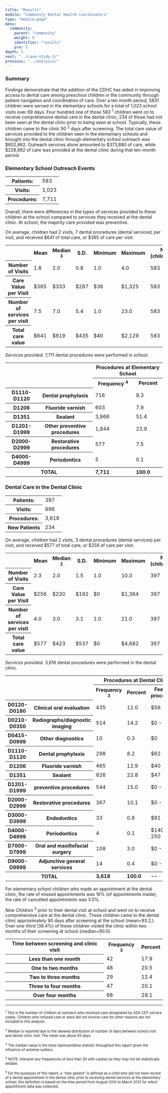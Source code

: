 ```yaml
---
title: "Results"
module: "Community Dental Health Coordinators"
type: "module-page"
menu:
  community:
    parent: "community"
    weight: 9
    identifier: "results"
    pre: 5
depth: 5
next: "../case-study-2/"
previous: "../analysis/"
---
```

<div class="pageblock"><h3>Summary</h3><p>Findings demonstrate that the addition of the CDHC has aided in improving access to dental care among preschool children in the community through patient navigation and coordination of care. Over a ten month period, 5831 children were served in the elementary schools for a total of 1,023 school visits over 69 days. Four hundred one of those 583 <sup>1</sup> children went on to receive comprehensive dental care in the dental clinic; 234 of those had not been seen at the dental clinic prior to being seen at school. Typically, these children came to the clinic 90 <sup>2</sup> days after screening. The total care value of services provided to the children seen in the elementary schools and brought into the dental clinic through elementary school
outreach was $602,862. Outreach services alone amounted to $373,880 of care, while $228,982 of care was provided at the dental clinic during that ten-month period.</p>
</div><div class="pageblock"><h3>Elementary School Outreach Events</h3><table>
<tr>
<th>Patients:</th>
<td>583</td>
</tr>
<tr>
<th>Visits:</th>
<td>1,023</td>
</tr>
<tr>
<th>Procedures:</th><td>7,711</td>
</tr>
</table>
</div><div class="pageblock"><p>Overall, there were differences in the types of services provided to these children at the school compared to services they received at the dental clinic. At school, the majority care provided was preventive.</p>
<p>On average, children had 2 visits, 7 dental procedures (dental services) per visit, and received $641 of total care, or $365 of care per visit.</p>
</div><div class="pageblock"><table>
<tr>
<td> </td>
<th>Mean</th>
<th>Median <sup>3</sup></th>
<th>S.D.</th>
<th>Minimum</th>
<th>Maximum</th>
<th>N (children)</th>
</tr>
<tr>
<th class="l2 text-left">Number of Visits</th>
<td>1.8</td>
<td>2.0</td>
<td>0.8</td>
<td>1.0</td>
<td>4.0</td>
<td>583</td>
</tr>
<tr>
<th class="l2 text-left">Care Value per Visit</th>
<td>$365</td>
<td>$333</td>
<td>$287</td>
<td>$36</td>
<td>$1,325</td>
<td>583</td>
</tr>
<tr>
<th class="l2 text-left">Number of services per visit</th>
<td>7.5</td>
<td>7.0</td>
<td>5.4</td>
<td>1.0</td>
<td>23.0</td>
<td>583</td>
</tr>
<tr>
<th class="l2 text-left">Total care value</th>
<td>$641</td>
<td>$619</td>
<td>$435</td>
<td>$40</td>
<td>$2,129</td>
<td>583</td>
</tr>
</table>
</div><div class="pageblock"><p> <i>Services provided.</i> 7,711 dental procedures were performed in school.</p>
</div><div class="pageblock"><table>
<tr>
<td colspan="2" rowspan="2"></td>
<th class="table-header" colspan="2">Procedures at Elementary School</th>
</tr>
<tr>
<th>Frequency <sup>4</sup></th>
<th>Percent</th>
</tr>
<tr>
<th class="l2 text-left">D1110-D1120</th>
<th class="l2 text-left">Dental prophylaxis</th>
<td>716</td>
<td>9.3</td>
</tr>
<tr>
<th class="l2 text-left">D1206</th>
<th class="l2 text-left">Fluoride varnish</th>
<td>603</td>
<td>7.9</td>
</tr>
<tr>
<th class="l2 text-left">D1351</th>
<th class="l2 text-left">Sealant</th>
<td>3,966</td>
<td>51.4</td>
</tr>
<tr>
<th class="l2 text-left">D1201-D1999</th>
<th class="l2 text-left">Other preventive procedures</th>
<td>1,844</td>
<td>23.9</td>
</tr>
<tr>
<th class="l2 text-left">D2000-D2999</th>
<th class="l2 text-left">Restorative procedures</th>
<td>577</td>
<td>7.5</td>
</tr>
<tr>
<th class="l2 text-left">D4000-D4999</th>
<th class="l2 text-left">Periodontics</th>
<td>5</td>
<td>0.1</td>
</tr>
<tr>
<th class="text-right" colspan="2">TOTAL</th>
<td style="border-top: 3px solid #999;"><b>7,711</b></td>
<td style="border-top: 3px solid #999;"><b>100.0</b></td>
</tr></table>
</div><div class="pageblock"><h3>Dental Care in the Dental Clinic</h3><table>
<tr>
<th>Patients:</th>
<td>397</td>
</tr>
<tr>
<th>Visits:</th>
<td>896</td>
</tr>
<tr>
<th>Procedures:</th>
<td>3,618</td>
</tr>
<tr>
<th>New Patients</th>
<td>234</td>
</tr>
</table>
<p>On average, children had 2 visits, 3 dental procedures (dental services) per visit, and received $577 of total care, or $256 of care per visit.</p>
</div><div class="pageblock"><table>
<tr>
<td> </td>
<th>Mean</th>
<th>Median <sup>2</sup></th>
<th>S.D.</th>
<th>Minimum</th>
<th>Maximum</th>
<th>N (children)</th>
</tr>
<tr>
<th class="l2 text-left">Number of Visits</th>
<td>2.3</td>
<td>2.0</td>
<td>1.5</td>
<td>1.0</td>
<td>10.0</td>
<td>397</td>
</tr>
<tr>
<th class="l2 text-left">Care Value per Visit</th>
<td>$256</td>
<td>$230</td>
<td>$192</td>
<td>$0</td>
<td>$1,364</td>
<td>397</td>
</tr>
<tr>
<th class="l2 text-left">Number of services per visit</th>
<td>4.0</td>
<td>3.0</td>
<td>3.1</td>
<td>1.0</td>
<td>21.0</td>
<td>397</td>
</tr>
<tr>
<th class="l2 text-left">Total care value</th>
<td>$577</td>
<td>$423</td>
<td>$537</td>
<td>$0</td>
<td>$4,682</td>
<td>397</td>
</tr>
</table>
</div><div class="pageblock"><p> <i>Services provided.</i> 3,618 dental procedures were performed in the dental clinic.</p>
</div><div class="pageblock"><table>
<tr>
<td colspan="2" rowspan="2"> </td>
<th class="table-header" colspan="3">Procedures at Dental Clinic</th>
</tr>
<tr>
<th>Frequency <sup>3</sup></th>
<th>Percent</th>
<th>Fee (per procedure)</th>
</tr>
<tr>
<th class="l2 text-left">D0120-D0180</th>
<th class="l2 text-left">Clinical oral evaluation</th>
<td>435</td>
<td>12.0</td>
<td>$56 - 88</td>
</tr>
<tr>
<th class="l2 text-left">D0210-D0350</th>
<th class="l2 text-left">Radiographs/diagnostic imaging</th>
<td>514</td>
<td>14.2</td>
<td>$0 - 109</td>
</tr>
<tr>
<th class="l2 text-left">D0415-D0999</th>
<th class="l2 text-left">Other diagnostics</th>
<td>10</td>
<td>0.3</td>
<td>$0</td>
</tr>
<tr>
<th class="l2 text-left">D1110-D1120</th>
<th class="l2 text-left">Dental prophylaxis</th>
<td>298</td>
<td>8.2</td>
<td>$62 - 84</td>
</tr>
<tr>
<th class="l2 text-left">D1206</th>
<th class="l2 text-left">Fluoride varnish</th>
<td>465</td>
<td>12.9</td>
<td>$40</td>
</tr>
<tr>
<th class="l2 text-left">D1351</th>
<th class="l2 text-left">Sealant</th>
<td>826</td>
<td>22.8</td>
<td>$47</td>
</tr>
<tr>
<th class="l2 text-left">D1201-D1999</th>
<th class="l2 text-left">preventive procedures</th>
<td>544</td>
<td>15.0</td>
<td>$0 - 57</td>
</tr>
<tr>
<th class="l2 text-left">D2000-D2999</th>
<th class="l2 text-left">Restorative procedures</th>
<td>367</td>
<td>10.1</td>
<td>$0 - 279</td>
</tr>
<tr>
<th class="l2 text-left">D3000-D3999</th>
<th class="l2 text-left">Endodontics</th>
<td>33</td>
<td>0.9</td>
<td>$81 - 706</td>
</tr>
<tr>
<th class="l2 text-left">D4000-D4999</th>
<th class="l2 text-left">Periodontics</th>
<td>4</td>
<td>0.1</td>
<td>$140 - 250</td>
</tr>
<tr>
<th class="l2 text-left">D7000-D7999</th>
<th class="l2 text-left">Oral and maxillofacial surgery</th>
<td>108</td>
<td>3.0</td>
<td>$0 - 273</td>
</tr>
<tr>
<th class="l2 text-left">D9000-D9999</th>
<th class="l2 text-left">Adjunctive general services</th>
<td>14</td>
<td>0.4</td>
<td>$0 - 130</td>
</tr>
<tr>
<th class="text-right" colspan="2">TOTAL</th>
<td style="border-top: 3px solid #999;"><b>3,618</b></td>
<td style="border-top: 3px solid #999;"><b>100.0</b></td>
<td style="border-top: 3px solid #999;"><b>--</b></td>
</tr></table>
</div><div class="pageblock"><p>For elementary school children who made an appointment at the dental clinic, the rate of missed appointments was 16% (of appointments made); the rate of cancelled appointments was 3.5%.</p>
<p><i>New Children </i><sup>5</sup> prior to their dental visit at school and went on to receive comprehensive care at the dental clinic. These children came to the dental clinic approximately 90 days after screening at the school (mean=93.2,). Over one-third (38.4%) of these children visited the clinic within two months of their screening at school (median=90.0).</p>
</div><div class="pageblock"><table>
<tr>
<th>Time between screening and clinic visit</th>
<th>Frequency <sup>3</sup></th>
<th>Percent</th>
</tr>
<tr>
<th class="l2 text-left">Less than one month</th>
<td>42</td>
<td>17.9</td>
</tr>
<tr>
<th class="l2 text-left">One to two months</th>
<td>48</td>
<td>20.5</td>
</tr>
<tr>
<th class="l2 text-left">Two to three months</th>
<td>29</td>
<td>12.4</td>
</tr>
<tr>
<th class="l2 text-left">Three to four months</th>
<td>47</td>
<td>20.1</td>
</tr>
<tr>
<th class="l2 text-left">Over four months</th>
<td>68</td>
<td>29.1</td>
</tr>
</table>
</div><div class="pageblock"><hr/>
<style>
p1 {
    font-size: 80%;
}
</style>
<p><p1>
<sup>1</sup> This is the number of children at outreach who received care designated by ADA CDT service codes. Children who refused care or were did not receive care for other reasons are not included in this analysis.
</p1></p>
<p><p1>
<sup>2</sup> Median is reported due to the skewed distribution of number of days between school visit and dental clinic visit. The mean was about 93 days.
</p1></p>
<p><p1>
<sup>3</sup> The median value is the most representative statistic throughout this report given the influence of extreme outliers.
</p1></p>
<p><p1>
<sup>4</sup> NOTE: Interpret any frequencies of less than 30 with caution as they may not be statistically reliable. 
</p1></p>
<p><p1>
<sup>5</sup> For the purposes of this report, a “new patient” is defined as a child who did not have record of a dental appointment in the dental clinic prior to receiving dental services at the elementary school; this definition is based on the time period from August 2010 to March 2012 for which appointment data was collected.
</p1></p>
</div>